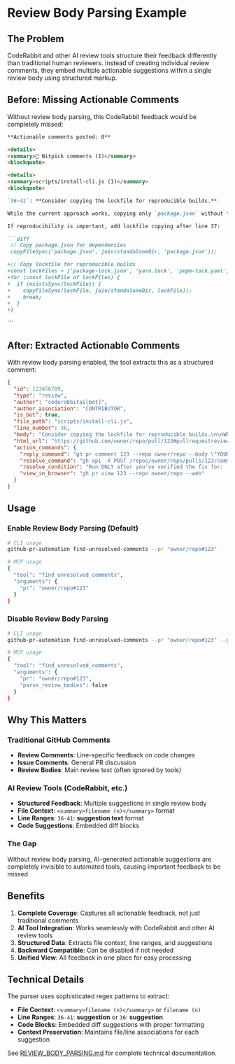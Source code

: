 # Review Body Parsing Example

## The Problem

CodeRabbit and other AI review tools structure their feedback differently than traditional human reviewers. Instead of creating individual review comments, they embed multiple actionable suggestions within a single review body using structured markup.

## Before: Missing Actionable Comments

Without review body parsing, this CodeRabbit feedback would be completely missed:

```markdown
**Actionable comments posted: 0**

<details>
<summary>🧹 Nitpick comments (1)</summary>
<blockquote>

<details>
<summary>scripts/install-cli.js (1)</summary>
<blockquote>

`36-41`: **Consider copying the lockfile for reproducible builds.**

While the current approach works, copying only `package.json` without the lockfile means the standalone installation might pull different dependency versions.

If reproducibility is important, add lockfile copying after line 37:

```diff
 // Copy package.json for dependencies
 copyFileSync('package.json', join(standaloneDir, 'package.json'));

+// Copy lockfile for reproducible builds
+const lockFiles = ['package-lock.json', 'yarn.lock', 'pnpm-lock.yaml'];
+for (const lockFile of lockFiles) {
+  if (existsSync(lockFile)) {
+    copyFileSync(lockFile, join(standaloneDir, lockFile));
+    break;
+  }
+}
```

</blockquote>
</details>

</blockquote>
</details>
```

## After: Extracted Actionable Comments

With review body parsing enabled, the tool extracts this as a structured comment:

```json
{
  "id": 123456789,
  "type": "review",
  "author": "coderabbitai[bot]",
  "author_association": "CONTRIBUTOR",
  "is_bot": true,
  "file_path": "scripts/install-cli.js",
  "line_number": 36,
  "body": "Consider copying the lockfile for reproducible builds.\n\nWhile the current approach works, copying only `package.json` without the lockfile means the standalone installation might pull different dependency versions.\n\nIf reproducibility is important, add lockfile copying after line 37:\n\n```diff\n // Copy package.json for dependencies\n copyFileSync('package.json', join(standaloneDir, 'package.json'));\n+\n+// Copy lockfile for reproducible builds\n+const lockFiles = ['package-lock.json', 'yarn.lock', 'pnpm-lock.yaml'];\n+for (const lockFile of lockFiles) {\n+  if (existsSync(lockFile)) {\n+    copyFileSync(lockFile, join(standaloneDir, lockFile));\n+    break;\n+  }\n+}\n```",
  "html_url": "https://github.com/owner/repo/pull/123#pullrequestreview-456",
  "action_commands": {
    "reply_command": "gh pr comment 123 --repo owner/repo --body \"YOUR_RESPONSE_HERE\"",
    "resolve_command": "gh api -X POST /repos/owner/repo/pulls/123/comments/456/replies -f body=\"✅ Fixed\"",
    "resolve_condition": "Run ONLY after you've verified the fix for: 'Consider copying the lockfile for reproducible builds.'",
    "view_in_browser": "gh pr view 123 --repo owner/repo --web"
  }
}
```

## Usage

### Enable Review Body Parsing (Default)

```bash
# CLI usage
github-pr-automation find-unresolved-comments --pr "owner/repo#123"

# MCP usage
{
  "tool": "find_unresolved_comments",
  "arguments": {
    "pr": "owner/repo#123"
  }
}
```

### Disable Review Body Parsing

```bash
# CLI usage
github-pr-automation find-unresolved-comments --pr "owner/repo#123" --parse-review-bodies false

# MCP usage
{
  "tool": "find_unresolved_comments",
  "arguments": {
    "pr": "owner/repo#123",
    "parse_review_bodies": false
  }
}
```

## Why This Matters

### Traditional GitHub Comments
- **Review Comments**: Line-specific feedback on code changes
- **Issue Comments**: General PR discussion
- **Review Bodies**: Main review text (often ignored by tools)

### AI Review Tools (CodeRabbit, etc.)
- **Structured Feedback**: Multiple suggestions in single review body
- **File Context**: `<summary>filename (n)</summary>` format
- **Line Ranges**: `36-41`: **suggestion text** format
- **Code Suggestions**: Embedded diff blocks

### The Gap
Without review body parsing, AI-generated actionable suggestions are completely invisible to automated tools, causing important feedback to be missed.

## Benefits

1. **Complete Coverage**: Captures all actionable feedback, not just traditional comments
2. **AI Tool Integration**: Works seamlessly with CodeRabbit and other AI review tools
3. **Structured Data**: Extracts file context, line ranges, and suggestions
4. **Backward Compatible**: Can be disabled if not needed
5. **Unified View**: All feedback in one place for easy processing

## Technical Details

The parser uses sophisticated regex patterns to extract:

- **File Context**: `<summary>filename (n)</summary>` or `filename (n)`
- **Line Ranges**: `36-41`: **suggestion** or `36`: **suggestion**
- **Code Blocks**: Embedded diff suggestions with proper formatting
- **Context Preservation**: Maintains file/line associations for each suggestion

See [REVIEW_BODY_PARSING.md](./REVIEW_BODY_PARSING.md) for complete technical documentation.

